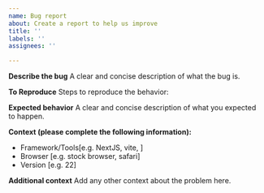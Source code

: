 ```yaml
---
name: Bug report
about: Create a report to help us improve
title: ''
labels: ''
assignees: ''

---
```


**Describe the bug**
A clear and concise description of what the bug is.

**To Reproduce**
Steps to reproduce the behavior:


**Expected behavior**
A clear and concise description of what you expected to happen.


**Context (please complete the following information):**
- Framework/Tools[e.g. NextJS, vite, ]
- Browser [e.g. stock browser, safari]
- Version [e.g. 22]

**Additional context**
Add any other context about the problem here.

